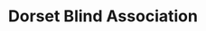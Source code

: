 ---
title: "Dorset Blind Association"
url: /bridport/dorset-blind-association/
shop: Gebrauchtwaren
---
